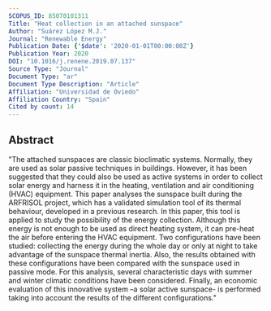 ```yaml
---
SCOPUS_ID: 85070101311
Title: "Heat collection in an attached sunspace"
Author: "Suárez López M.J."
Journal: "Renewable Energy"
Publication Date: {'$date': '2020-01-01T00:00:00Z'}
Publication Year: 2020
DOI: "10.1016/j.renene.2019.07.137"
Source Type: "Journal"
Document Type: "ar"
Document Type Description: "Article"
Affiliation: "Universidad de Oviedo"
Affiliation Country: "Spain"
Cited by count: 14
---
```


## Abstract
"The attached sunspaces are classic bioclimatic systems. Normally, they are used as solar passive techniques in buildings. However, it has been suggested that they could also be used as active systems in order to collect solar energy and harness it in the heating, ventilation and air conditioning (HVAC) equipment. This paper analyses the sunspace built during the ARFRISOL project, which has a validated simulation tool of its thermal behaviour, developed in a previous research. In this paper, this tool is applied to study the possibility of the energy collection. Although this energy is not enough to be used as direct heating system, it can pre-heat the air before entering the HVAC equipment. Two configurations have been studied: collecting the energy during the whole day or only at night to take advantage of the sunspace thermal inertia. Also, the results obtained with these configurations have been compared with the sunspace used in passive mode. For this analysis, several characteristic days with summer and winter climatic conditions have been considered. Finally, an economic evaluation of this innovative system –a solar active sunspace- is performed taking into account the results of the different configurations."
